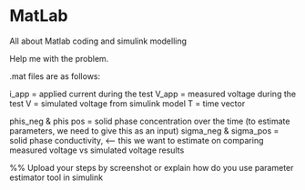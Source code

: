 # MatLab
All about Matlab coding and simulink modelling

Help me with the problem.

.mat files are as follows:

i_app = applied current during the test
V_app = measured voltage during the test
V = simulated voltage from simulink model
T = time vector

phis_neg & phis pos = solid phase concentration over the time (to estimate parameters, we need to give this as an input)
sigma_neg  & sigma_pos = solid phase conductivity, <-- this we want to estimate on comparing measured voltage vs simulated voltage results

%% Upload your steps by screenshot or explain how do you use parameter estimator tool in simulink

